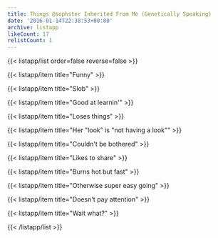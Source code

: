 ```yaml
---
title: Things @sophster Inherited From Me (Genetically Speaking)
date: '2016-01-14T22:38:53+00:00'
archive: listapp
likeCount: 17
relistCount: 1
---
```



{{< listapp/list order=false reverse=false >}}

   {{< listapp/item title="Funny" >}}

   {{< listapp/item title="Slob" >}}

   {{< listapp/item title="Good at learnin'" >}}

   {{< listapp/item title="Loses things" >}}

   {{< listapp/item title="Her \"look\" is \"not having a look\"" >}}

   {{< listapp/item title="Couldn't be bothered" >}}

   {{< listapp/item title="Likes to share" >}}

   {{< listapp/item title="Burns hot but fast" >}}

   {{< listapp/item title="Otherwise super easy going" >}}

   {{< listapp/item title="Doesn't pay attention" >}}

   {{< listapp/item title="Wait what?" >}}

{{< /listapp/list >}}
